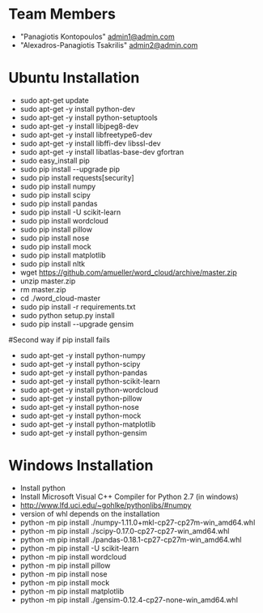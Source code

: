 # <a name="team-members"></a>Team Members
* "Panagiotis Kontopoulos" <admin1@admin.com>
* "Alexadros-Panagiotis Tsakrilis" <admin2@admin.com>

# <a name="ubuntu"></a>Ubuntu Installation

* sudo apt-get update
* sudo apt-get -y install python-dev
* sudo apt-get -y install python-setuptools
* sudo apt-get -y install libjpeg8-dev
* sudo apt-get -y install libfreetype6-dev
* sudo apt-get -y install libffi-dev libssl-dev
* sudo apt-get -y install libatlas-base-dev gfortran
* sudo easy_install pip
* sudo pip install --upgrade pip
* sudo pip install requests[security]
* sudo pip install numpy
* sudo pip install scipy
* sudo pip install pandas
* sudo pip install -U scikit-learn
* sudo pip install wordcloud
* sudo pip install pillow
* sudo pip install nose
* sudo pip install mock
* sudo pip install matplotlib
* sudo pip install nltk
* wget https://github.com/amueller/word_cloud/archive/master.zip
* unzip master.zip
* rm master.zip
* cd ./word_cloud-master
* sudo pip install -r requirements.txt
* sudo python setup.py install
* sudo pip install --upgrade gensim

#Second way if pip install fails
* sudo apt-get -y install python-numpy
* sudo apt-get -y install python-scipy
* sudo apt-get -y install python-pandas
* sudo apt-get -y install python-scikit-learn
* sudo apt-get -y install python-wordcloud
* sudo apt-get -y install python-pillow
* sudo apt-get -y install python-nose
* sudo apt-get -y install python-mock
* sudo apt-get -y install python-matplotlib
* sudo apt-get -y install python-gensim

# <a name="windows"></a>Windows Installation
* Install python
* Install Microsoft Visual C++ Compiler for Python 2.7 (in windows)
* http://www.lfd.uci.edu/~gohlke/pythonlibs/#numpy
* version of whl depends on the installation
* python -m pip install ./numpy-1.11.0+mkl-cp27-cp27m-win_amd64.whl
* python -m pip install ./scipy-0.17.0-cp27-cp27-win_amd64.whl
* python -m pip install ./pandas-0.18.1-cp27-cp27m-win_amd64.whl
* python -m pip install -U scikit-learn
* python -m pip install wordcloud
* python -m pip install pillow
* python -m pip install nose
* python -m pip install mock
* python -m pip install matplotlib
* python -m pip install ./gensim-0.12.4-cp27-none-win_amd64.whl
